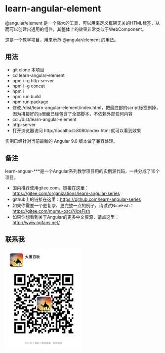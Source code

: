 # learn-angular-element

@angular/element 是一个强大的工具，可以用来定义框架无关的HTML标签，从而可以创建出通用的组件，其整体上的效果非常类似于WebComponent。

这是一个教学项目，用来示范 @angular/element 的用法。

## 用法

- git clone 本项目
- cd learn-angular-element
- npm i -g http-server
- npm i -g concat
- npm i 
- npm run build
- npm run package
- 修改./dist/learn-angular-element/index.html，把最底部的script标签删掉，因为拼接好的js里面已经包含了全部脚本，不依赖外部任何内容
- cd ./dist/learn-angular-element
- http-server
- 打开浏览器访问 http://localhost:8080/index.html 就可以看到效果

实例已经针对当前最新的 Angular 9.0 版本做了兼容处理。

## 备注

learn-anguar-***是一个Angular系列教学项目用的实例源代码，一共分成了10个项目。

- 国内推荐使用gitee.com，链接在这里：https://gitee.com/organizations/learn-angular-series
- github上的链接在这里：https://github.com/learn-angular-series
- 如果你需要一个更复杂、更完整一点的例子，请试试NiceFish：https://gitee.com/mumu-osc/NiceFish
- 如果你想看到关于Angular的更多中文资源，请点这里：http://www.ngfans.net/

## 联系我

<img src="./src/assets/imgs/damoqiongqiu-wechat.jpg" width="250"/>
